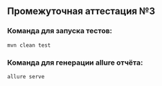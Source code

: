 ## Промежуточная аттестация №3

### Команда для запуска тестов:
`mvn clean test`

### Команда для генерации allure отчёта:
`allure serve`

